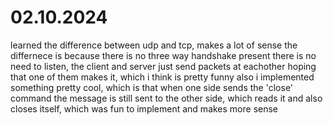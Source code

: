 # 02.10.2024
learned the difference between udp and tcp, makes a lot of sense
the differnece is because there is no three way handshake present there is no need to listen, the client and server just send packets at eachother hoping that one of them makes it, which i think is pretty funny
also i implemented something pretty cool, which is that when one side sends the 'close' command the message is still sent to the other side, which reads it and also closes itself, which was fun to implement and makes more sense